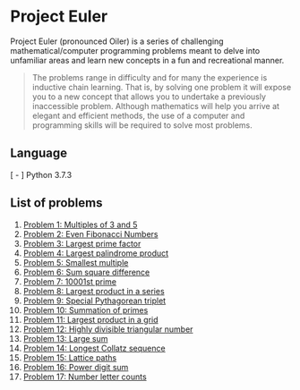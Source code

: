 # Project Euler
Project Euler (pronounced Oiler) is a series of challenging mathematical/computer programming problems meant to delve into unfamiliar areas and learn new concepts in a fun and recreational manner.

> The problems range in difficulty and for many the experience is inductive chain learning. That is, by solving one problem it will expose you to a new concept that allows you to undertake a previously inaccessible problem.
> Although mathematics will help you arrive at elegant and efficient methods, the use of a computer and programming skills will be required to solve most problems.
> 
## Language
[ - ] Python 3.7.3

## List of problems
1. [Problem 1: Multiples of 3 and 5](problem_1/)
2. [Problem 2: Even Fibonacci Numbers](problem_2/)
3. [Problem 3: Largest prime factor](problem_3/)
4. [Problem 4: Largest palindrome product](problem_4/)
5. [Problem 5: Smallest multiple](problem_5/)
6. [Problem 6: Sum square difference](problem_6/)
7. [Problem 7: 10001st prime](problem_7/)
8. [Problem 8: Largest product in a series](problem_8/)
9. [Problem 9: Special Pythagorean triplet](problem_9/)
10. [Problem 10: Summation of primes](problem_10/)
11. [Problem 11: Largest product in a grid](problem_11/)
12. [Problem 12: Highly divisible triangular number](problem_12/)
13. [Problem 13: Large sum](problem_13/)
14. [Problem 14: Longest Collatz sequence](problem_14/)
15. [Problem 15: Lattice paths](problem_15/)
16. [Problem 16: Power digit sum](problem_16/)
17. [Problem 17: Number letter counts](problem_17/)
